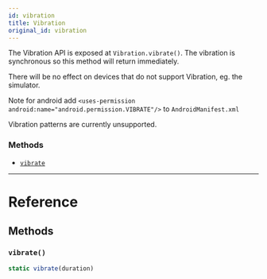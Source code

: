 ```yaml
---
id: vibration
title: Vibration
original_id: vibration
---
```


The Vibration API is exposed at `Vibration.vibrate()`. The vibration is synchronous so this method will return immediately.

There will be no effect on devices that do not support Vibration, eg. the simulator.

Note for android add `<uses-permission android:name="android.permission.VIBRATE"/>` to `AndroidManifest.xml`

Vibration patterns are currently unsupported.

### Methods

- [`vibrate`](vibration.md#vibrate)

---

# Reference

## Methods

### `vibrate()`

```jsx
static vibrate(duration)
```
